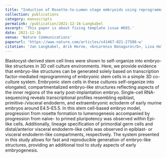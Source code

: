 ```yaml
---
title: "Induction of Rosette-to-Lumen stage embryoids using reprogramming paradigms in ESCs"
collection: publications
category: manuscripts
permalink: /publication/2021-12-16-Langkabel
excerpt: 'This paper is about fixing template issue #693.'
date: 2021-12-16
venue: 'Nature Communications'
paperurl: 'https://www.nature.com/articles/s41467-021-27586-w'
citation: 'Jan Langkabel, Arik Horne, <b>Lorenzo Bonaguro</b>, Lisa Holsten, Tatiana Hesse, Alexej Knaus, Yannick Riedel, Matthias Becker, Kristian Händler, Tarek Elmzzahi, Kevin Bassler, Nico Reusch, Leon Harootoonovtch Yeghiazarian, Tal Pecht, Adem Saglam, Thomas Ulas, Anna C Aschenbrenner, Franziska Kaiser, Caroline Kubaczka, Joachim L Schultze, Hubert Schorle. (2021). &quot;Induction of Rosette-to-Lumen stage embryoids using reprogramming paradigms in ESCs; <i>Nature Communications</i>. 13'
---
```


Blastocyst-derived stem cell lines were shown to self-organize into embryo-like structures in 3D cell culture environments. Here, we provide evidence that embryo-like structures can be generated solely based on transcription factor-mediated reprogramming of embryonic stem cells in a simple 3D co-culture system. Embryonic stem cells in these cultures self-organize into elongated, compartmentalized embryo-like structures reflecting aspects of the inner regions of the early post-implantation embryo. Single-cell RNA-sequencing reveals transcriptional profiles resembling epiblast, primitive-/visceral endoderm, and extraembryonic ectoderm of early murine embryos around E4.5–E5.5. In this stem cell-based embryo model, progression from rosette formation to lumenogenesis accompanied by progression from naïve- to primed pluripotency was observed within Epi-like cells. Additionally, lineage specification of primordial germ cells and distal/anterior visceral endoderm-like cells was observed in epiblast- or visceral endoderm-like compartments, respectively. The system presented in this study allows for fast and reproducible generation of embryo-like structures, providing an additional tool to study aspects of early embryogenesis.